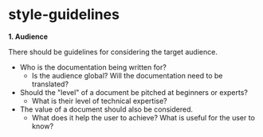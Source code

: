 # style-guidelines

**1. Audience**

There should be guidelines for considering the target audience. 

- Who is the documentation being written for? 
  - Is the audience global? Will the documentation need to be translated?
- Should the "level" of a document be pitched at beginners or experts? 
  - What is their level of technical expertise? 
- The value of a document should also be considered. 
  - What does it help the user to achieve? What is useful for the user to know?
